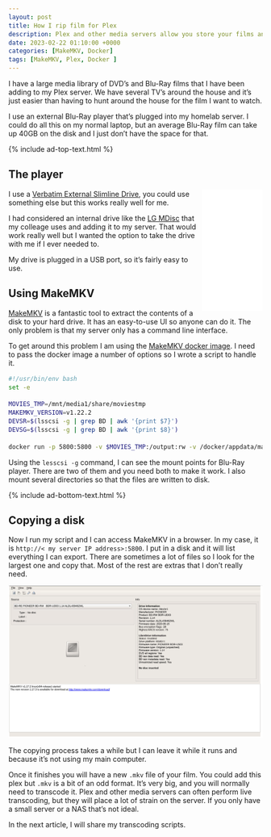 ```yaml
---
layout: post
title: How I rip film for Plex
description: Plex and other media servers allow you store your films and have a personal media libaray. The challenge is getting the films into the library to start with
date: 2023-02-22 01:10:00 +0000
categories: [MakeMKV, Docker]
tags: [MakeMKV, Plex, Docker ]
---
```


I have a large media library of DVD’s and Blu-Ray films that I have been adding to my Plex server. We have several TV’s around the house and it’s just easier than having to hunt around the house for the film I want to watch. 

I use an external Blu-Ray player that’s plugged into my homelab server. I could do all this on my normal laptop, but an average Blu-Ray film can take up 40GB on the disk and I just don’t have the space for that.

{% include ad-top-text.html %}

## The player

<div style="float: right"><iframe sandbox="allow-popups allow-scripts allow-modals allow-forms allow-same-origin" style="width:120px;height:240px;" marginwidth="0" marginheight="0" scrolling="no" frameborder="0" src="//ws-eu.amazon-adsystem.com/widgets/q?ServiceVersion=20070822&OneJS=1&Operation=GetAdHtml&MarketPlace=GB&source=ss&ref=as_ss_li_til&ad_type=product_link&tracking_id=perrio09-21&marketplace=amazon&region=GB&placement=B07MTP9VKX&asins=B07MTP9VKX&linkId=c60b32e8d384c5df8d30b69a0caec4dc&show_border=true&link_opens_in_new_window=true"></iframe></div>

I use a [Verbatim External Slimline Drive](https://amzn.to/3xJ0wst), you could use something else but this works really well for me. 

I had considered an internal drive like the [LG MDisc](https://amzn.to/3Ev1oVD) that my colleage uses and adding it to my server. That would work really well but I wanted the option to take the drive with me if I ever needed to.

My drive is plugged in a USB port, so it’s fairly easy to use.

## Using MakeMKV

[MakeMKV](https://www.makemkv.com/) is a fantastic tool to extract the contents of a disk to your hard drive. It has an easy-to-use UI so anyone can do it. The only problem is that my server only has a command line interface. 

To get around this problem I am using the [MakeMKV docker image](https://hub.docker.com/r/jlesage/makemkv). I need to pass the docker image a number of options so I wrote a script to handle it.

```bash
#!/usr/bin/env bash
set -e

MOVIES_TMP=/mnt/media1/share/moviestmp
MAKEMKV_VERSION=v1.22.2
DEVSR=$(lsscsi -g | grep BD | awk '{print $7}')
DEVSG=$(lsscsi -g | grep BD | awk '{print $8}')

docker run -p 5800:5800 -v $MOVIES_TMP:/output:rw -v /docker/appdata/makemkv:/config:rw -v $HOME:/storage:ro --device $DEVSG --device $DEVSR jlesage/makemkv:$MAKEMKV_VERSION
```

Using the `lesscsi -g` command, I can see the mount points for Blu-Ray player. There are two of them and you need both to make it work. I also mount several directories so that the files are written to disk.

{% include ad-bottom-text.html %}

## Copying a disk

Now I run my script and I can access MakeMKV in a browser. In my case, it is `http://< my server IP address>:5800`. I put in a disk and it will list everything I can export. There are sometimes a lot of files so I look for the largest one and copy that. Most of the rest are extras that I don’t really need.

![Makemkv](/assets/img/makemkv/makemkv.png)

The copying process takes a while but I can leave it while it runs and because it’s not using my main computer. 

Once it finishes you will have a new `.mkv` file of your film. You could add this plex but `.mkv` is a bit of an odd format. It’s very big, and you will normally need to transcode it. Plex and other media servers can often perform live transcoding, but they will place a lot of strain on the server. If you only have a small server or a NAS that’s not ideal. 

In the next article, I will share my transcoding scripts.

